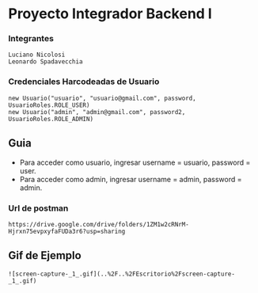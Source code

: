 # Proyecto Integrador Backend l
### Integrantes
    Luciano Nicolosi
    Leonardo Spadavecchia

### Credenciales Harcodeadas de Usuario
    new Usuario("usuario", "usuario@gmail.com", password, UsuarioRoles.ROLE_USER) 
    new Usuario("admin", "admin@gmail.com", password2, UsuarioRoles.ROLE_ADMIN)

## Guia
- Para acceder como usuario, ingresar  username = usuario, password = user.
- Para acceder como admin, ingresar username = admin, password = admin.

### Url de postman
    https://drive.google.com/drive/folders/1ZM1w2cRNrM-Hjrxn75evpxyfaFUDa3r6?usp=sharing 

## Gif de Ejemplo
    ![screen-capture-_1_.gif](..%2F..%2FEscritorio%2Fscreen-capture-_1_.gif)
